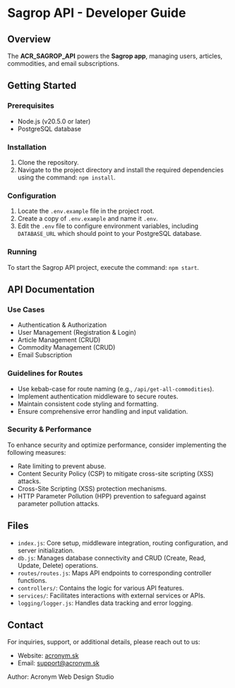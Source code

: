 # Sagrop API - Developer Guide

## Overview

The **ACR_SAGROP_API** powers the **Sagrop app**, managing users, articles, commodities, and email subscriptions.

## Getting Started

### Prerequisites

- Node.js (v20.5.0 or later)
- PostgreSQL database

### Installation

1. Clone the repository.
2. Navigate to the project directory and install the required dependencies using the command: `npm install`.

### Configuration

1. Locate the `.env.example` file in the project root.
2. Create a copy of `.env.example` and name it `.env`.
3. Edit the `.env` file to configure environment variables, including `DATABASE_URL` which should point to your PostgreSQL database.

### Running

To start the Sagrop API project, execute the command: `npm start`.

## API Documentation

### Use Cases

- Authentication & Authorization
- User Management (Registration & Login)
- Article Management (CRUD)
- Commodity Management (CRUD)
- Email Subscription

### Guidelines for Routes

- Use kebab-case for route naming (e.g., `/api/get-all-commodities`).
- Implement authentication middleware to secure routes.
- Maintain consistent code styling and formatting.
- Ensure comprehensive error handling and input validation.

### Security & Performance

To enhance security and optimize performance, consider implementing the following measures:

- Rate limiting to prevent abuse.
- Content Security Policy (CSP) to mitigate cross-site scripting (XSS) attacks.
- Cross-Site Scripting (XSS) protection mechanisms.
- HTTP Parameter Pollution (HPP) prevention to safeguard against parameter pollution attacks.

## Files

- `index.js`: Core setup, middleware integration, routing configuration, and server initialization.
- `db.js`: Manages database connectivity and CRUD (Create, Read, Update, Delete) operations.
- `routes/routes.js`: Maps API endpoints to corresponding controller functions.
- `controllers/`: Contains the logic for various API features.
- `services/`: Facilitates interactions with external services or APIs.
- `logging/logger.js`: Handles data tracking and error logging.

## Contact

For inquiries, support, or additional details, please reach out to us:

- Website: [acronym.sk](https://acronym.sk)
- Email: [support@acronym.sk](mailto:support@acronym.sk)

Author: Acronym Web Design Studio